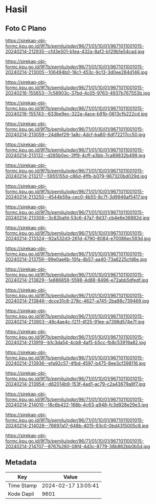 # Hasil

## Foto C Plano

https://sirekap-obj-formc.kpu.go.id/9f7b/pemilu/pdpr/96/71/01/10/01/9671011001015-20240214-212935--cfd3e501-b1ea-432a-8af2-b129b1e54cad.jpg

https://sirekap-obj-formc.kpu.go.id/9f7b/pemilu/pdpr/96/71/01/10/01/9671011001015-20240214-213005--106494b0-18c1-453c-9c13-3d0ee284d146.jpg

https://sirekap-obj-formc.kpu.go.id/9f7b/pemilu/pdpr/96/71/01/10/01/9671011001015-20240216-155653--7c56903c-37bd-4c05-9763-4937b767553b.jpg

https://sirekap-obj-formc.kpu.go.id/9f7b/pemilu/pdpr/96/71/01/10/01/9671011001015-20240216-155743--633be9ec-322a-4ace-b91b-0613cfb222cd.jpg

https://sirekap-obj-formc.kpu.go.id/9f7b/pemilu/pdpr/96/71/01/10/01/9671011001015-20240214-213059--24d8ef29-1a8c-4dcf-ba80-6df72217cc50.jpg

https://sirekap-obj-formc.kpu.go.id/9f7b/pemilu/pdpr/96/71/01/10/01/9671011001015-20240214-213132--d285b0ec-3ff9-4cff-a3bb-7ca89832b499.jpg

https://sirekap-obj-formc.kpu.go.id/9f7b/pemilu/pdpr/96/71/01/10/01/9671011001015-20240214-213217--5955155d-c86d-4ffb-b079-967320bd029d.jpg

https://sirekap-obj-formc.kpu.go.id/9f7b/pemilu/pdpr/96/71/01/10/01/9671011001015-20240214-213250--4544b59a-cec0-4b55-8c7f-3d9946af5417.jpg

https://sirekap-obj-formc.kpu.go.id/9f7b/pemilu/pdpr/96/71/01/10/01/9671011001015-20240214-213306--3c82bafd-53c6-47a7-8d37-cb4e6e36882d.jpg

https://sirekap-obj-formc.kpu.go.id/9f7b/pemilu/pdpr/96/71/01/10/01/9671011001015-20240214-213324--92a532d3-261d-4790-8084-e70086ec593d.jpg

https://sirekap-obj-formc.kpu.go.id/9f7b/pemilu/pdpr/96/71/01/10/01/9671011001015-20240214-213759--99e0ae6b-10fa-4b57-aa40-73a6225cfd6e.jpg

https://sirekap-obj-formc.kpu.go.id/9f7b/pemilu/pdpr/96/71/01/10/01/9671011001015-20240214-213829--1e886859-5598-4d88-8496-e72abb5dfedf.jpg

https://sirekap-obj-formc.kpu.go.id/9f7b/pemilu/pdpr/96/71/01/10/01/9671011001015-20240214-213846--dcce31c8-278c-4627-a745-2ba98c739469.jpg

https://sirekap-obj-formc.kpu.go.id/9f7b/pemilu/pdpr/96/71/01/10/01/9671011001015-20240214-213903--48c4ae4c-f211-4f25-91ee-a7398d574e7f.jpg

https://sirekap-obj-formc.kpu.go.id/9f7b/pemilu/pdpr/96/71/01/10/01/9671011001015-20240214-213919--b1c3da54-4cb8-4af5-b5cc-fb8c53919a82.jpg

https://sirekap-obj-formc.kpu.go.id/9f7b/pemilu/pdpr/96/71/01/10/01/9671011001015-20240214-213936--efa92c57-4fbd-4597-b475-8ee3cf398116.jpg

https://sirekap-obj-formc.kpu.go.id/9f7b/pemilu/pdpr/96/71/01/10/01/9671011001015-20240214-213954--d62014b9-153f-4ad1-ac79-c2a43679a9f7.jpg

https://sirekap-obj-formc.kpu.go.id/9f7b/pemilu/pdpr/96/71/01/10/01/9671011001015-20240214-214010--18c6b422-168b-4c63-a948-fc3d928e29e3.jpg

https://sirekap-obj-formc.kpu.go.id/9f7b/pemilu/pdpr/96/71/01/10/01/9671011001015-20240214-214028--76697a17-648b-4015-93c0-0bd4315005c8.jpg

https://sirekap-obj-formc.kpu.go.id/9f7b/pemilu/pdpr/96/71/01/10/01/9671011001015-20240214-214707--8767b260-08f4-4d3c-8779-38b862bb0b5d.jpg


## Metadata

| Key        | Value               |
| ---------- | ------------------- |
| Time Stamp | 2024-02-17 13:05:41 |
| Kode Dapil | 9601                |



